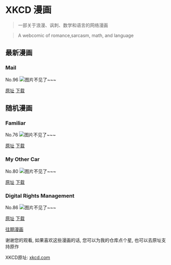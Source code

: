# XKCD 漫画


> 一部关于浪漫、讽刺、数学和语言的网络漫画

> A webcomic of romance,sarcasm, math, and language


## 最新漫画
### Mail
No.96
![图片不见了~~~](https://imgs.xkcd.com/comics/mail.png)

[原址](https://xkcd.com//96) [下载](https://imgs.xkcd.com/comics/mail.png)



## 随机漫画
### Familiar
No.76
![图片不见了~~~](https://imgs.xkcd.com/comics/familiar.jpg)

[原址](https://xkcd.com//76) [下载](https://imgs.xkcd.com/comics/familiar.jpg)



### My Other Car
No.80
![图片不见了~~~](https://imgs.xkcd.com/comics/other_car.jpg)

[原址](https://xkcd.com//80) [下载](https://imgs.xkcd.com/comics/other_car.jpg)



### Digital Rights Management
No.86
![图片不见了~~~](https://imgs.xkcd.com/comics/sony_microsoft_mpaa_riaa_apple.jpg)

[原址](https://xkcd.com//86) [下载](https://imgs.xkcd.com/comics/sony_microsoft_mpaa_riaa_apple.jpg)



[往期漫画](image/)

谢谢您的观看, 如果喜欢这些漫画的话, 
您可以为我的仓库点个星, 也可以去原址支持原作

XKCD原址: [xkcd.com](https://xkcd.com)


